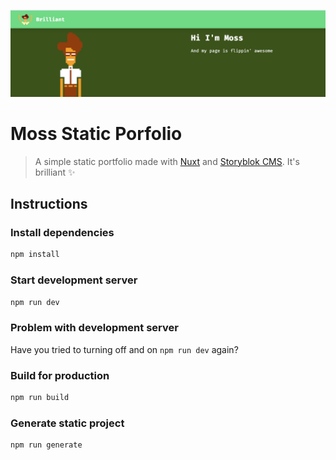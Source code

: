 ![](public/github-banner.png)

# Moss Static Porfolio

> A simple static portfolio made with [Nuxt](https://v3.nuxtjs.org/) and [Storyblok CMS](https://www.storyblok.com/).
> It's brilliant ✨

## Instructions

### Install dependencies

```bash
npm install
```

### Start development server

```bash
npm run dev
```

### Problem with development server

Have you tried to turning off and on `npm run dev` again?

### Build for production

```bash
npm run build
```

### Generate static project

```bash
npm run generate
```
